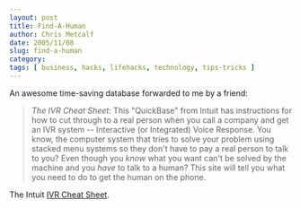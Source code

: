 ```yaml
---
layout: post
title: Find-A-Human
author: Chris Metcalf
date: 2005/11/08
slug: find-a-human
category: 
tags: [ business, hacks, lifehacks, technology, tips-tricks ]
---
```


An awesome time-saving database forwarded to me by a friend:
<blockquote><i>The IVR Cheat Sheet:</i> This "QuickBase" from Intuit has instructions for how to cut through
  to a real person when you call a company and get an IVR system --  Interactive (or Integrated) Voice Response. You know, the computer system that tries to solve your problem using stacked menu systems so they don't have to pay a real person to talk to you? Even though you <em>know</em> what you want can't be solved by the machine and you <em>have</em> to talk  to a human? This site will tell you what you need to do to get the human on the phone.</blockquote>
The Intuit <a href="https://www.quickbase.com/db/bam6rdiey">IVR Cheat Sheet</a>.
